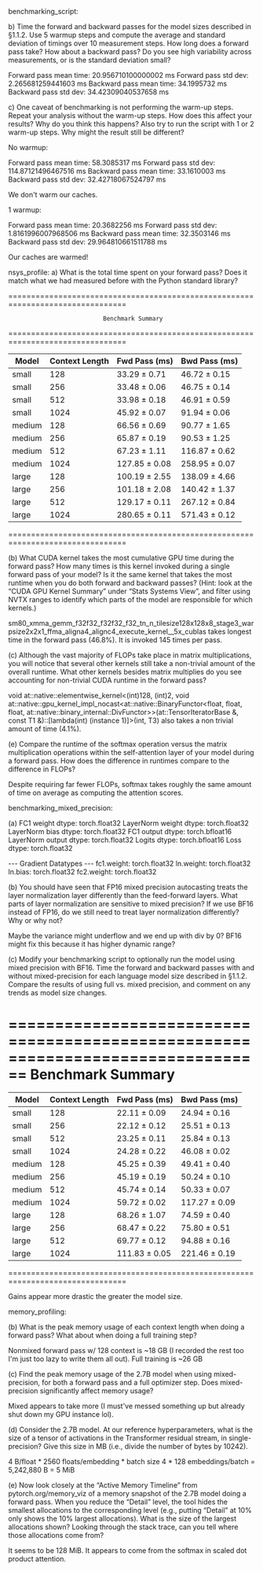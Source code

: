 benchmarking_script:

b) Time the forward and backward passes for the model sizes described in §1.1.2. Use 5 warmup steps and compute the average and standard deviation of timings over 10 measurement steps. How long does a forward pass take? How about a backward pass? Do you see high variability across measurements, or is the standard deviation small?

Forward pass mean time: 20.956710100000002 ms
Forward pass std dev: 2.265681259441603 ms
Backward pass mean time: 34.1995732 ms
Backward pass std dev: 34.42309040537658 ms

c) One caveat of benchmarking is not performing the warm-up steps. Repeat your analysis without the warm-up steps. How does this affect your results? Why do you think this happens? Also try to run the script with 1 or 2 warm-up steps. Why might the result still be different?

No warmup:

Forward pass mean time: 58.3085317 ms
Forward pass std dev: 114.87121496467516 ms
Backward pass mean time: 33.1610003 ms
Backward pass std dev: 32.42718067524797 ms

We don't warm our caches.

1 warmup:

Forward pass mean time: 20.3682256 ms
Forward pass std dev: 1.8161996007968506 ms
Backward pass mean time: 32.3503146 ms
Backward pass std dev: 29.964810661511788 ms

Our caches are warmed!

nsys_profile:
a) What is the total time spent on your forward pass? Does it match what we had measured before
with the Python standard library?

================================================================================

                               Benchmark Summary

================================================================================

| Model      | Context Length  | Fwd Pass (ms)   | Bwd Pass (ms)   |
|------------|-----------------|-----------------|-----------------|
| small      | 128             | 33.29 ± 0.71    | 46.72 ± 0.15    |
| small      | 256             | 33.48 ± 0.06    | 46.75 ± 0.14    |
| small      | 512             | 33.98 ± 0.18    | 46.91 ± 0.59    |
| small      | 1024            | 45.92 ± 0.07    | 91.94 ± 0.06    |
| medium     | 128             | 66.56 ± 0.69    | 90.77 ± 1.65    |
| medium     | 256             | 65.87 ± 0.19    | 90.53 ± 1.25    |
| medium     | 512             | 67.23 ± 1.11    | 116.87 ± 0.62   |
| medium     | 1024            | 127.85 ± 0.08   | 258.95 ± 0.07   |
| large      | 128             | 100.19 ± 2.55   | 138.09 ± 4.66   |
| large      | 256             | 101.18 ± 2.08   | 140.42 ± 1.37   |
| large      | 512             | 129.17 ± 0.11   | 267.12 ± 0.84   |
| large      | 1024            | 280.65 ± 0.11   | 571.43 ± 0.12   |
================================================================================

(b) What CUDA kernel takes the most cumulative GPU time during the forward pass? How many
times is this kernel invoked during a single forward pass of your model? Is it the same kernel
that takes the most runtime when you do both forward and backward passes? (Hint: look at the
“CUDA GPU Kernel Summary” under “Stats Systems View”, and filter using NVTX ranges to
identify which parts of the model are responsible for which kernels.)

sm80_xmma_gemm_f32f32_f32f32_f32_tn_n_tilesize128x128x8_stage3_warpsize2x2x1_ffma_aligna4_alignc4_execute_kernel__5x_cublas
takes longest time in the forward pass (46.8%). It is invoked 145 times per pass.

(c) Although the vast majority of FLOPs take place in matrix multiplications, you will notice that
several other kernels still take a non-trivial amount of the overall runtime. What other kernels
besides matrix multiplies do you see accounting for non-trivial CUDA runtime in the forward
pass?

void at::native::elementwise_kernel<(int)128, (int)2, void at::native::gpu_kernel_impl_nocast<at::native::BinaryFunctor<float, float, float, at::native::binary_internal::DivFunctor<float>>>(at::TensorIteratorBase &, const T1 &)::[lambda(int) (instance 1)]>(int, T3)
also takes a non trivial amount of time (4.1%).

(e) Compare the runtime of the softmax operation versus the matrix multiplication operations within
the self-attention layer of your model during a forward pass. How does the difference in runtimes
compare to the difference in FLOPs?

Despite requiring far fewer FLOPs, softmax takes roughly the same amount of time
on average as computing the attention scores.

benchmarking_mixed_precision:

(a)
FC1 weight dtype: torch.float32
LayerNorm weight dtype: torch.float32
LayerNorm bias dtype: torch.float32
FC1 output dtype: torch.bfloat16
LayerNorm output dtype: torch.float32
Logits dtype: torch.bfloat16
Loss dtype: torch.float32

--- Gradient Datatypes ---
fc1.weight: torch.float32
ln.weight: torch.float32
ln.bias: torch.float32
fc2.weight: torch.float32

(b) You should have seen that FP16 mixed precision autocasting treats the layer normalization layer
differently than the feed-forward layers. What parts of layer normalization are sensitive to mixed
precision? If we use BF16 instead of FP16, do we still need to treat layer normalization differently?
Why or why not?

Maybe the variance might underflow and we end up with div by 0?
BF16 might fix this because it has higher dynamic range?

(c) Modify your benchmarking script to optionally run the model using mixed precision with BF16. Time the forward and backward passes with and without mixed-precision for each language model size described in §1.1.2. Compare the results of using full vs. mixed precision, and comment on any trends as model size changes.

================================================================================
                               Benchmark Summary
================================================================================

| Model      | Context Length  | Fwd Pass (ms)   | Bwd Pass (ms)   |
|------------|-----------------|-----------------|-----------------|
| small      | 128             | 22.11 ± 0.09    | 24.94 ± 0.16    |
| small      | 256             | 22.12 ± 0.12    | 25.51 ± 0.13    |
| small      | 512             | 23.25 ± 0.11    | 25.84 ± 0.13    |
| small      | 1024            | 24.28 ± 0.22    | 46.08 ± 0.02    |
| medium     | 128             | 45.25 ± 0.39    | 49.41 ± 0.40    |
| medium     | 256             | 45.19 ± 0.19    | 50.24 ± 0.10    |
| medium     | 512             | 45.74 ± 0.14    | 50.33 ± 0.07    |
| medium     | 1024            | 59.72 ± 0.02    | 117.27 ± 0.09   |
| large      | 128             | 68.26 ± 1.07    | 74.59 ± 0.40    |
| large      | 256             | 68.47 ± 0.22    | 75.80 ± 0.51    |
| large      | 512             | 69.77 ± 0.12    | 94.88 ± 0.16    |
| large      | 1024            | 111.83 ± 0.05   | 221.46 ± 0.19   |
================================================================================

Gains appear more drastic the greater the model size.

memory_profiling:

(b) What is the peak memory usage of each context length when doing a forward pass? What about
when doing a full training step?

Nonmixed forward pass w/ 128 context is ~18 GB (I recorded the rest too I'm
just too lazy to write them all out). Full training is ~26 GB

(c) Find the peak memory usage of the 2.7B model when using mixed-precision, for both a forward
pass and a full optimizer step. Does mixed-precision significantly affect memory usage?

Mixed appears to take more (I must've messed something up but already
shut down my GPU instance lol).

(d) Consider the 2.7B model. At our reference hyperparameters, what is the size of a tensor of
activations in the Transformer residual stream, in single-precision? Give this size in MB (i.e.,
divide the number of bytes by 10242).

4 B/float * 2560 floats/embedding * batch size 4 * 128 embeddings/batch = 5,242,880 B = 5 MiB

(e) Now look closely at the “Active Memory Timeline” from pytorch.org/memory_viz of a memory
snapshot of the 2.7B model doing a forward pass. When you reduce the “Detail” level, the tool
hides the smallest allocations to the corresponding level (e.g., putting “Detail” at 10% only shows
the 10% largest allocations). What is the size of the largest allocations shown? Looking through
the stack trace, can you tell where those allocations come from?

It seems to be 128 MiB. It appears to come from the softmax in scaled dot product attention.
